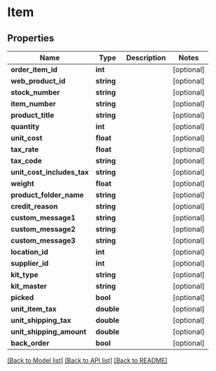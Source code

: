 # Item

## Properties
Name | Type | Description | Notes
------------ | ------------- | ------------- | -------------
**order_item_id** | **int** |  | [optional] 
**web_product_id** | **string** |  | [optional] 
**stock_number** | **string** |  | [optional] 
**item_number** | **string** |  | [optional] 
**product_title** | **string** |  | [optional] 
**quantity** | **int** |  | [optional] 
**unit_cost** | **float** |  | [optional] 
**tax_rate** | **float** |  | [optional] 
**tax_code** | **string** |  | [optional] 
**unit_cost_includes_tax** | **string** |  | [optional] 
**weight** | **float** |  | [optional] 
**product_folder_name** | **string** |  | [optional] 
**credit_reason** | **string** |  | [optional] 
**custom_message1** | **string** |  | [optional] 
**custom_message2** | **string** |  | [optional] 
**custom_message3** | **string** |  | [optional] 
**location_id** | **int** |  | [optional] 
**supplier_id** | **int** |  | [optional] 
**kit_type** | **string** |  | [optional] 
**kit_master** | **string** |  | [optional] 
**picked** | **bool** |  | [optional] 
**unit_item_tax** | **double** |  | [optional] 
**unit_shipping_tax** | **double** |  | [optional] 
**unit_shipping_amount** | **double** |  | [optional] 
**back_order** | **bool** |  | [optional] 

[[Back to Model list]](../README.md#documentation-for-models) [[Back to API list]](../README.md#documentation-for-api-endpoints) [[Back to README]](../README.md)


